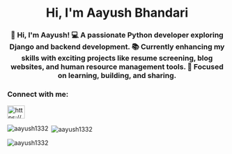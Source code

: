 <h1 align="center">Hi, I'm Aayush Bhandari</h1>
<h3 align="center">👋 Hi, I'm Aayush! 💻 A passionate Python developer exploring Django and backend development. 📚 Currently enhancing my skills with exciting projects like resume screening, blog websites, and human resource management tools. 🎯 Focused on learning, building, and sharing.</h3>

<h3 align="left">Connect with me:</h3>
<p align="left">
<a href="https://linkedin.com/in/https://www.linkedin.com/in/aayush-bhandari-40aa09287/" target="blank"><img align="center" src="https://raw.githubusercontent.com/rahuldkjain/github-profile-readme-generator/master/src/images/icons/Social/linked-in-alt.svg" alt="https://www.linkedin.com/in/aayush-bhandari-40aa09287/" height="30" width="40" /></a>
</p>

<p><img align="left" src="https://github-readme-stats.vercel.app/api/top-langs?username=aayush1332&show_icons=true&locale=en&layout=compact" alt="aayush1332" /></p>

<p>&nbsp;<img align="center" src="https://github-readme-stats.vercel.app/api?username=aayush1332&show_icons=true&locale=en" alt="aayush1332" /></p>

<p><img align="center" src="https://github-readme-streak-stats.herokuapp.com/?user=aayush1332&" alt="aayush1332" /></p>
